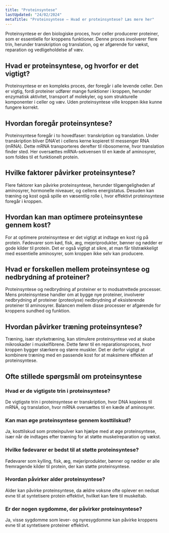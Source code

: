 ```yaml
---
title: "Proteinsyntese"
lastUpdated: "24/02/2024"
metaTitle: "Proteinsyntese – Hvad er proteinsyntese? Læs mere her"
---
```


Proteinsyntese er den biologiske proces, hvor celler producerer proteiner, som er essentielle for kroppens funktioner. Denne proces involverer flere trin, herunder transkription og translation, og er afgørende for vækst, reparation og vedligeholdelse af væv.

## Hvad er proteinsyntese, og hvorfor er det vigtigt?

Proteinsyntese er en kompleks proces, der foregår i alle levende celler. Den er vigtig, fordi proteiner udfører mange funktioner i kroppen, herunder enzymatisk aktivitet, transport af molekyler, og som strukturelle komponenter i celler og væv. Uden proteinsyntese ville kroppen ikke kunne fungere korrekt.

## Hvordan foregår proteinsyntese?

Proteinsyntese foregår i to hovedfaser: transkription og translation. Under transkription bliver DNA'et i cellens kerne kopieret til messenger RNA (mRNA). Dette mRNA transporteres derefter til ribosomerne, hvor translation finder sted. Her oversættes mRNA-sekvensen til en kæde af aminosyrer, som foldes til et funktionelt protein.

## Hvilke faktorer påvirker proteinsyntese?

Flere faktorer kan påvirke proteinsyntese, herunder tilgængeligheden af aminosyrer, hormonelle niveauer, og cellens energistatus. Desuden kan træning og kost også spille en væsentlig rolle i, hvor effektivt proteinsyntese foregår i kroppen.

## Hvordan kan man optimere proteinsyntese gennem kost?

For at optimere proteinsyntese er det vigtigt at indtage en kost rig på protein. Fødevarer som kød, fisk, æg, mejeriprodukter, bønner og nødder er gode kilder til protein. Det er også vigtigt at sikre, at man får tilstrækkeligt med essentielle aminosyrer, som kroppen ikke selv kan producere.

## Hvad er forskellen mellem proteinsyntese og nedbrydning af proteiner?

Proteinsyntese og nedbrydning af proteiner er to modsatrettede processer. Mens proteinsyntese handler om at bygge nye proteiner, involverer nedbrydning af proteiner (proteolyse) nedbrydning af eksisterende proteiner til aminosyrer. Balancen mellem disse processer er afgørende for kroppens sundhed og funktion.

## Hvordan påvirker træning proteinsyntese?

Træning, især styrketræning, kan stimulere proteinsyntese ved at skabe mikroskader i muskelfibrene. Dette fører til en reparationsproces, hvor kroppen bygger stærkere og større muskler. Det er derfor vigtigt at kombinere træning med en passende kost for at maksimere effekten af proteinsyntese.

## Ofte stillede spørgsmål om proteinsyntese

### Hvad er de vigtigste trin i proteinsyntese?

De vigtigste trin i proteinsyntese er transkription, hvor DNA kopieres til mRNA, og translation, hvor mRNA oversættes til en kæde af aminosyrer.

### Kan man øge proteinsyntese gennem kosttilskud?

Ja, kosttilskud som proteinpulver kan hjælpe med at øge proteinsyntese, især når de indtages efter træning for at støtte muskelreparation og vækst.

### Hvilke fødevarer er bedst til at støtte proteinsyntese?

Fødevarer som kylling, fisk, æg, mejeriprodukter, bønner og nødder er alle fremragende kilder til protein, der kan støtte proteinsyntese.

### Hvordan påvirker alder proteinsyntese?

Alder kan påvirke proteinsyntese, da ældre voksne ofte oplever en nedsat evne til at syntetisere protein effektivt, hvilket kan føre til muskeltab.

### Er der nogen sygdomme, der påvirker proteinsyntese?

Ja, visse sygdomme som lever- og nyresygdomme kan påvirke kroppens evne til at syntetisere proteiner effektivt.